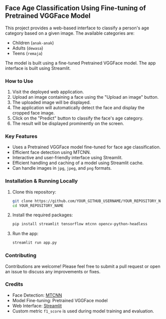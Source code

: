 ## Face Age Classification Using Fine-tuning of Pretrained VGGFace Model

This project provides a web-based interface to classify a person's age category based on a given image. The available categories are:

- Children (`anak-anak`)
- Adults (`dewasa`)
- Teens (`remaja`)

The model is built using a fine-tuned Pretrained VGGFace model. The app interface is built using Streamlit.

### How to Use

1. Visit the deployed web application.
2. Upload an image containing a face using the "Upload an image" button.
3. The uploaded image will be displayed.
4. The application will automatically detect the face and display the cropped face image.
5. Click on the "Predict" button to classify the face's age category.
6. The result will be displayed prominently on the screen.

### Key Features

- Uses a Pretrained VGGFace model fine-tuned for face age classification.
- Efficient face detection using MTCNN.
- Interactive and user-friendly interface using Streamlit.
- Efficient handling and caching of a model using Streamlit cache.
- Can handle images in `jpg`, `jpeg`, and `png` formats.

### Installation & Running Locally

1. Clone this repository:
    ```bash
    git clone https://github.com/YOUR_GITHUB_USERNAME/YOUR_REPOSITORY_NAME.git
    cd YOUR_REPOSITORY_NAME
    ```

2. Install the required packages:
    ```bash
    pip install streamlit tensorflow mtcnn opencv-python-headless
    ```

3. Run the app:
    ```bash
    streamlit run app.py
    ```

### Contributing

Contributions are welcome! Please feel free to submit a pull request or open an issue to discuss any improvements or fixes.

### Credits

- Face Detection: [MTCNN](https://github.com/ipazc/mtcnn)
- Model Fine-tuning: Pretrained VGGFace model
- Web Interface: [Streamlit](https://www.streamlit.io/)
- Custom metric `f1_score` is used during model training and evaluation.